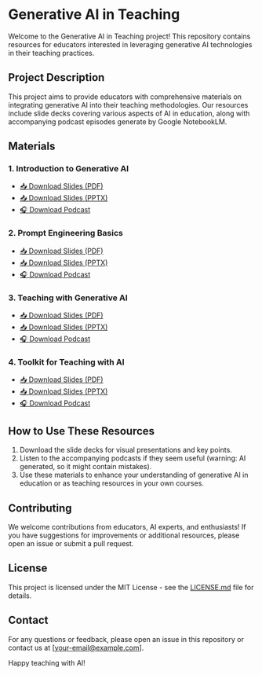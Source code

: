 # Generative AI in Teaching

Welcome to the Generative AI in Teaching project! This repository contains resources for educators interested in leveraging generative AI technologies in their teaching practices.

## Project Description

This project aims to provide educators with comprehensive materials on integrating generative AI into their teaching methodologies. Our resources include slide decks covering various aspects of AI in education, along with accompanying podcast episodes generate by Google NotebookLM.

## Materials

### 1. Introduction to Generative AI
- [📥 Download Slides (PDF)](https://github.com/lfwgoes/generative_ai_teaching/blob/main/session1_introduction_ai.pdf)
- [📥 Download Slides (PPTX)](https://github.com/lfwgoes/generative_ai_teaching/blob/main/session1_introduction_ai.pptx)
- [🎧 Download Podcast](https://github.com/lfwgoes/generative_ai_teaching/blob/main/session1_podcast.mp3)

### 2. Prompt Engineering Basics
- [📥 Download Slides (PDF)](https://github.com/lfwgoes/generative_ai_teaching/blob/main/session2_prompt_engineering.pdf)
- [📥 Download Slides (PPTX)](https://github.com/lfwgoes/generative_ai_teaching/blob/main/session1_prompt_engineering.pptx)
- [🎧 Download Podcast](https://github.com/lfwgoes/generative_ai_teaching/blob/main/session2_podcast.mp3)

### 3. Teaching with Generative AI
- [📥 Download Slides (PDF)](https://github.com/lfwgoes/generative_ai_teaching/blob/main/session3_teaching_with_ai.pdf)
- [📥 Download Slides (PPTX)](https://github.com/lfwgoes/generative_ai_teaching/blob/main/session3_teaching_with_ai.pptx)
- [🎧 Download Podcast](https://github.com/lfwgoes/generative_ai_teaching/blob/main/session3_podcast.mp3)

### 4. Toolkit for Teaching with AI
- [📥 Download Slides (PDF)](https://github.com/lfwgoes/generative_ai_teaching/blob/main/session4_ai_teaching_toolkit.pdf)
- [📥 Download Slides (PPTX)](https://github.com/lfwgoes/generative_ai_teaching/blob/main/session4_ai_teaching_toolkit.pptx)
- [🎧 Download Podcast](https://github.com/lfwgoes/generative_ai_teaching/blob/main/session4_podcast.mp3)

## How to Use These Resources

1. Download the slide decks for visual presentations and key points.
2. Listen to the accompanying podcasts if they seem useful (warning: AI generated, so it might contain mistakes).
3. Use these materials to enhance your understanding of generative AI in education or as teaching resources in your own courses.

## Contributing

We welcome contributions from educators, AI experts, and enthusiasts! If you have suggestions for improvements or additional resources, please open an issue or submit a pull request.

## License

This project is licensed under the MIT License - see the [LICENSE.md](LICENSE.md) file for details.

## Contact

For any questions or feedback, please open an issue in this repository or contact us at [your-email@example.com].

Happy teaching with AI!
